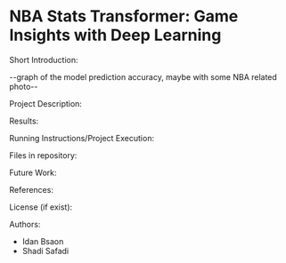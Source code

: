 # NBA Stats Transformer: Game Insights with Deep Learning

Short Introduction:

--graph of the model prediction accuracy, maybe with some NBA related photo--

Project Description:

Results:

Running Instructions/Project Execution:

Files in repository:

Future Work:

References:

License (if exist):

Authors:
*  Idan Bsaon
*  Shadi Safadi


